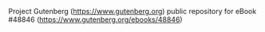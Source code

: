 Project Gutenberg (https://www.gutenberg.org) public repository for
eBook #48846 (https://www.gutenberg.org/ebooks/48846)
